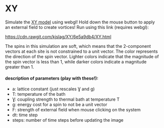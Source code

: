 # XY

Simulate the [XY model](https://en.wikipedia.org/wiki/Classical_XY_model) using webgl! Hold down the mouse button to apply an external field to create vortices!
Run using this link (requires webgl):

<https://cdn.rawgit.com/kjslag/XY/6e5a9db4/XY.html>

The spins in this simulation are soft, which means that the 2-component vectors at each site is not constrained to a unit vector.
The color represents the direction of the spin vector.
Lighter colors indicate that the magnitude of the spin vector is less than 1, while darker colors indicate a magnitude greater than 1.

#### description of parameters (play with these!): ####
* a: lattice constant (just rescales Ɣ and g)
* T: temperature of the bath
* Ɣ: coupling strength to thermal bath at temperature T
* g: energy cost for a spin to not be a unit vector
* F: strength of external field when mouse clicking on the system
* dt: time step
* steps: number of time steps before updating the image
